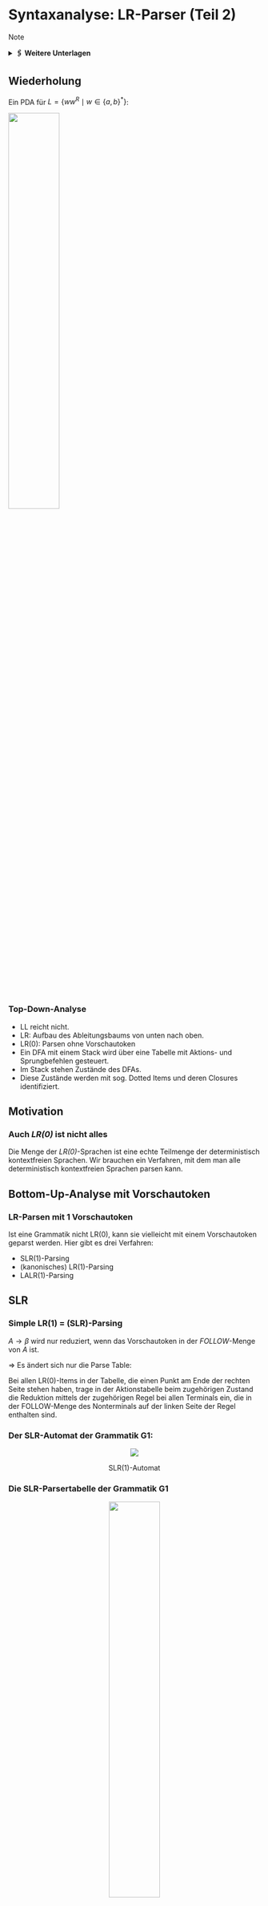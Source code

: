 # Syntaxanalyse: LR-Parser (Teil 2)

> [!NOTE]
>
> <details>
>
> <summary><strong>🖇 Weitere Unterlagen</strong></summary>
>
> - [Annotierte Folien:
>   LR-Parser2](https://github.com/Compiler-CampusMinden/AnnotatedSlides/blob/master/lr-parser2.ann.ma.pdf)
>
> </details>

## Wiederholung

Ein PDA für
$`L=\lbrace ww^{R}\mid w\in \lbrace a,b\rbrace^{\ast}\rbrace`$:

<img src="images/pda.png" width="45%">

### Top-Down-Analyse

- LL reicht nicht.
- LR: Aufbau des Ableitungsbaums von unten nach oben.
- LR(0): Parsen ohne Vorschautoken
- Ein DFA mit einem Stack wird über eine Tabelle mit Aktions- und
  Sprungbefehlen gesteuert.
- Im Stack stehen Zustände des DFAs.
- Diese Zustände werden mit sog. Dotted Items und deren Closures
  identifiziert.

## Motivation

### Auch *LR(0)* ist nicht alles

Die Menge der *LR(0)*-Sprachen ist eine echte Teilmenge der
deterministisch kontextfreien Sprachen. Wir brauchen ein Verfahren, mit
dem man alle deterministisch kontextfreien Sprachen parsen kann.

## Bottom-Up-Analyse mit Vorschautoken

### LR-Parsen mit 1 Vorschautoken

Ist eine Grammatik nicht LR(0), kann sie vielleicht mit einem
Vorschautoken geparst werden. Hier gibt es drei Verfahren:

- SLR(1)-Parsing
- (kanonisches) LR(1)-Parsing
- LALR(1)-Parsing

## SLR

### Simple LR(1) = (SLR)-Parsing

$`A \rightarrow \beta`$ wird nur reduziert, wenn das Vorschautoken in
der $`FOLLOW`$-Menge von $`A`$ ist.

$`\Rightarrow`$ Es ändert sich nur die Parse Table:

Bei allen LR(0)-Items in der Tabelle, die einen Punkt am Ende der
rechten Seite stehen haben, trage in der Aktionstabelle beim zugehörigen
Zustand die Reduktion mittels der zugehörigen Regel bei allen Terminals
ein, die in der FOLLOW-Menge des Nonterminals auf der linken Seite der
Regel enthalten sind.

### Der SLR-Automat der Grammatik G1:

<p align="center"><img src="images/LR_0-SLR_1-Automat.png"></p><p align="center">SLR(1)-Automat</p>

### Die SLR-Parsertabelle der Grammatik G1

<p align="center"><img src="images/SLR_1-Table.png" width="45%"></p><p align="center">SLR(1)-Parsertabelle</p>

### Zum Vergleich: Die LR(0)-Tabelle von G1 (letzte Vorlesung)

<p align="center"><img src="images/LR_0-Table.png" width="45%"></p><p align="center">LR(0)-Parsertabelle</p>

## Kanonische LR(1)-Syntaxanalyse

### Mehr geht nicht: Kanonische LR(1)-Syntaxanalyse = LR-Analyse

Beim SLR-Verfahren wird nach $`A \rightarrow \beta`$ reduziert, wenn das
Vorschautoken in $`Follow(A)`$ liegt. Dabei kann es vorkommen, dass das
Vorschautoken ein Element davon ist, aber genau bei dieser Regel kann es
nicht dem *A* folgen. Es wird also falsch reduziert, und es entstehen zu
viele Einträge in der Tabelle (Konflikte!).

Jetzt werden nicht Follow-Mengen von Nichtterminalen, sondern
LOOKAHEAD-Mengen von Produktionen berechnet.

### Die LR(1)-Items

Zu jedem LR(0)-Item (hier auch *Kern* genannt) wird eine *LOOKAHEAD* -
Menge $`L`$ hinzugefügt, die angibt, welche Terminals dem Symbol auf der
linken Seite folgen können.

1.  B. $`[S' \rightarrow \cdot S, \lbrace \bot \rbrace ]`$

### Die Hülle $`CLOSURE_1`$

1.  füge $`I`$ zu $`CLOSURE_1 (I)`$ hinzu

2.  gibt es ein LR(1) - Item
    $`[A \rightarrow \alpha \cdot B \beta,\ L]`$ aus $`CLOSURE_1 (I)`$
    und eine Produktion $`(B \rightarrow \gamma)`$, füge
    $`[B \rightarrow \cdot \gamma, FIRST(\beta\ L)]`$ zu
    $`CLOSURE_1 (I)`$ hinzu ($`\alpha, \beta`$ dürfen $`\epsilon`$
    sein).

### $`Goto_1`$

$`GOTO_1(I, X) =`$ eine Produktion

$`CLOSURE_1(\lbrace[A \rightarrow \alpha X \cdot \beta, \ L] \mid [A \rightarrow \alpha \cdot X \beta,\ L] \in I\rbrace)`$

für eine Itemmenge $`I`$ und
$`X \in N \cup T, A \in N, \alpha, \beta \in (N \cup T)^{\ast}`$.

### Der LR(1)-Automat

Der Automat wird analog zum LR(0)-Automaten erstellt mit dem
Startzustand

$`[S' \rightarrow \cdot S, \lbrace \bot \rbrace ]`$

Die Tabelle unterscheidet sich nur bei der Reduktion von der
LR(0)-Tabelle:

Reduktionsoperationen werden in den Spalten der Terminals eingetragen,
die in der LOOKAHEAD-Menge der entsprechenden Regel enthalten sind.

### Die Beispielgrammatik G2

1.  $`S^{'} \rightarrow S`$

2.  $`S \rightarrow NN`$

3.  $`N \rightarrow 0N`$

4.  $`N \rightarrow 1`$

### Der LR(1)-Automat der Grammatik G2

<p align="center"><img src="images/LR_1-Automat.png"></p><p align="center">LR(1)-Automat</p>

### Die LR(1)-Parsertabelle der Grammatik G2

<p align="center"><img src="images/LR_1-Table.png" width="45%"></p><p align="center">LR(1)-Parsertabelle</p>

## Lookahead-LR = LALR

### LALR(1)

Zusammenfassung aller LR(1)-Zustände, die sich nur in den
LOOKAHEAD-Mengen unterscheiden

Parsergeneratoren generieren oft direkt aus einem LR(0)- einen
LALR(1)-Zustands- Übergangsgraphen durch Hinzufügen der
LOOKAHEAD-Mengen.

### Der LALR-Automat der Grammatik G2

<p align="center"><img src="images/LALR-Automat.png" width="80%"></p><p align="center">LALR(1)-Automat</p>

### Die LALR-Parsertabelle der Grammatik G2

<p align="center"><img src="images/LALR-Table.png" width="45%"></p><p align="center">LALR(1)-Parsertabelle</p>

## $`k \geq 2`$ Vorschautoken

### Hierarachie

Zu jeder LR(k)-Sprache gibt es eine LR(1)-Grammatik.

## Mehrdeutige Grammatiken

### Es gibt auch Auswege

Mehrdeutige Grammatiken sind oft leichter zu lesen und kleiner als die
Grammatiken, die man erhält, wenn man die Mehrdeutigkeit auflöst, sofern
möglich. Also die Grammatik mehrdeutig lassen!

Folgendes kann trotzdem helfen:

- Angabe von Vorrangregeln
- Angabe von Assoziativität
- Voreinstellung des Parsergenearators: z. B. Shiften bei
  Shift-Reduce-Konflikten
- Voreinstellung des Parsergenearators: z. B. Reduzieren nach der Regel,
  die in der Grammatik zuerst kommt bei Reduce-Reduce-Konflikten

## Hierarchie der kontextfreien Sprachen

<p align="center"><img src="images/CFG-Hierarchy.png" width="70%"></p><p align="center">Sprachenhierarchie</p>

## Wrap-Up

### Wrap-Up

- mit Bottom-Up-Parsing LR(1) kann man alle deterministisch
  kontextfreien Sprachen parsen

- ein Vorschautoken genügt

- LR(0)-, SLR- und LALR- Parsing sind vereinfachte Verfahren für
  Teilmengen der LR-Sprachen

## 📖 Zum Nachlesen

- Aho u. a. ([2023](#ref-Aho2023)): Kapitel 4.5 bis 4.8
- Aho u. a. ([2023](#ref-Aho2023))
- Hopcroft, Motwani, und Ullman ([2003](#ref-hopcroft2003))
- Kunert ([2018](#ref-Kunert2018))
- Wagenknecht und Hielscher ([2014](#ref-Wagenknecht2014))

> [!NOTE]
>
> <details>
>
> <summary><strong>✅ Lernziele</strong></summary>
>
> - k1: Ich kenne die Prinzipien der Bottom-Up-Analyse
> - k1: Ich kenne die Begriffe Item, Closure und Parse Table
> - k2: Ich kann LR(0)-, SLR-, LR(1)- und LALR-Parsing an einem Beispiel
>   erklären
> - k3: Ich kann die Konstruktion der Parse Tables durchführen
> - k3: Ich kann das Parsen mit einem LR(0)-, SLR-, LR(1)- oder
>   LALR-Parser durchführen
>
> </details>

------------------------------------------------------------------------

> [!NOTE]
>
> <details>
>
> <summary><strong>👀 Quellen</strong></summary>
>
> <div id="refs" class="references csl-bib-body hanging-indent"
> entry-spacing="0">
>
> <div id="ref-Aho2023" class="csl-entry">
>
> Aho, A. V., M. S. Lam, R. Sethi, J. D. Ullman, und S. Bansal. 2023.
> *Compilers: Principles, Techniques, and Tools, Updated 2nd Edition by
> Pearson*. Pearson India.
> <https://learning.oreilly.com/library/view/compilers-principles-techniques/9789357054881/>.
>
> </div>
>
> <div id="ref-hopcroft2003" class="csl-entry">
>
> Hopcroft, J. E., R. Motwani, und J. D. Ullman. 2003. *Einführung in
> die Automatentheorie, formale Sprachen und Komplexitätstheorie*. I
> theoretische informatik. Pearson Education Deutschland GmbH.
>
> </div>
>
> <div id="ref-Kunert2018" class="csl-entry">
>
> Kunert, A. 2018. „LR(k)-Analyse für Pragmatiker“. 2018.
> <http://amor.cms.hu-berlin.de/~kunert/papers/lr-analyse/lr.pdf>.
>
> </div>
>
> <div id="ref-Wagenknecht2014" class="csl-entry">
>
> Wagenknecht, C., und M. Hielscher. 2014. *Formale Sprachen, abstrakte
> Automaten und Compiler*. Springer Fachmedien Wiesbaden.
> <https://doi.org/10.1007/978-3-658-02692-9>.
>
> </div>
>
> </div>
>
> </details>

------------------------------------------------------------------------

<img src="https://licensebuttons.net/l/by-sa/4.0/88x31.png" width="10%">

Unless otherwise noted, this work is licensed under CC BY-SA 4.0.

<blockquote><p><sup><sub><strong>Last modified:</strong> 2509784 (lecture: rework outcomes (02/LR-Parser2), 2025-08-19)<br></sub></sup></p></blockquote>
